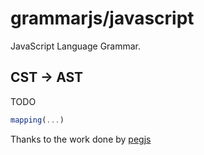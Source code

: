 
# grammarjs/javascript

JavaScript Language Grammar.

## CST -> AST

TODO

```js
mapping(...)
```

Thanks to the work done by [pegjs](https://github.com/dmajda/pegjs)